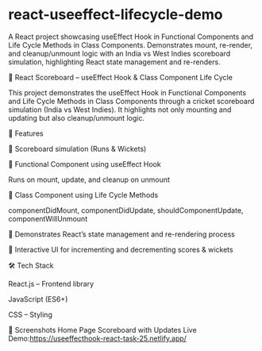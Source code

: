 # react-useeffect-lifecycle-demo
A React project showcasing useEffect Hook in Functional Components and Life Cycle Methods in Class Components. Demonstrates mount, re-render, and cleanup/unmount logic with an India vs West Indies scoreboard simulation, highlighting React state management and re-renders.

🏏 React Scoreboard – useEffect Hook & Class Component Life Cycle

This project demonstrates the useEffect Hook in Functional Components and Life Cycle Methods in Class Components through a cricket scoreboard simulation (India vs West Indies). It highlights not only mounting and updating but also cleanup/unmount logic.

🚀 Features

📌 Scoreboard simulation (Runs & Wickets)

📌 Functional Component using useEffect Hook

Runs on mount, update, and cleanup on unmount

📌 Class Component using Life Cycle Methods

componentDidMount, componentDidUpdate, shouldComponentUpdate, componentWillUnmount

📌 Demonstrates React’s state management and re-rendering process

📌 Interactive UI for incrementing and decrementing scores & wickets

🛠️ Tech Stack

React.js – Frontend library

JavaScript (ES6+)

CSS – Styling

📸 Screenshots
Home Page
Scoreboard with Updates
Live Demo:https://useeffecthook-react-task-25.netlify.app/

